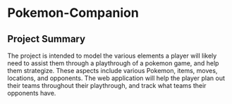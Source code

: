 # Pokemon-Companion


## Project Summary
The project is intended to model the various elements a player will likely need to assist them
through a playthrough of a pokemon game, and help them strategize. These aspects include
various Pokemon, items, moves, locations, and opponents. The web application will help the
player plan out their teams throughout their playthrough, and track what teams their opponents have.
